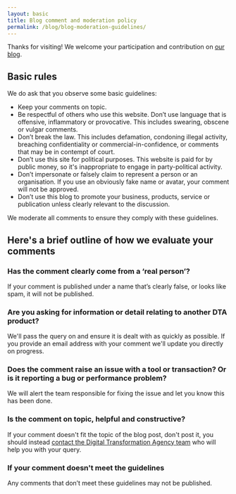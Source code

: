 ```yaml
---
layout: basic
title: Blog comment and moderation policy
permalink: /blog/blog-moderation-guidelines/
---
```


Thanks for visiting! We welcome your participation and contribution on [our blog](/blog/).

## Basic rules

We do ask that you observe some basic guidelines:

* Keep your comments on topic.
* Be respectful of others who use this website. Don’t use language that is offensive, inflammatory or provocative. This includes swearing, obscene or vulgar comments.
* Don’t break the law. This includes defamation, condoning illegal activity, breaching confidentiality or commercial-in-confidence, or comments that may be in contempt of court.
* Don’t use this site for political purposes. This website is paid for by public money, so it's inappropriate to engage in party-political activity.
* Don’t impersonate or falsely claim to represent a person or an organisation. If you use an obviously fake name or avatar, your comment will not be approved.
* Don’t use this blog to promote your business, products, service or publication unless clearly relevant to the discussion.

We moderate all comments to ensure they comply with these guidelines. 

## Here's a brief outline of how we evaluate your comments

### Has the comment clearly come from a ‘real person’?

If your comment is published under a name that’s clearly false, or looks like spam, it will not be published.

### Are you asking for information or detail relating to another DTA product?

We'll pass the query on and ensure it is dealt with as quickly as possible. If you provide an email address with your comment we'll update you directly on progress.

### Does the comment raise an issue with a tool or transaction? Or is it reporting a bug or performance problem?

We will alert the team responsible for fixing the issue and let you know this has been done.

### Is the comment on topic, helpful and constructive?

If your comment doesn't fit the topic of the blog post, don't post it, you should instead [contact the Digital Transformation Agency team](/contact/) who will help you with your query.

### If your comment doesn't meet the guidelines
Any comments that don’t meet these guidelines may not be published.
